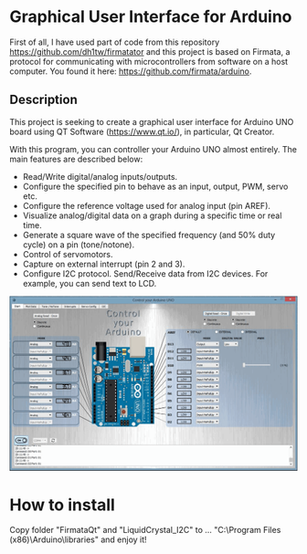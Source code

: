 # Graphical User Interface for Arduino

First of all, I have used part of code from this repository https://github.com/dh1tw/firmatator and this project is based on Firmata, a protocol for communicating with microcontrollers from software on a host computer. You found it here: https://github.com/firmata/arduino.

## Description

This project is seeking to create a graphical user interface for Arduino UNO board using QT Software (https://www.qt.io/), in particular, Qt Creator.

With this program, you can controller your Arduino UNO almost entirely. The main features are described below:

* Read/Write digital/analog inputs/outputs.
* Configure the specified pin to behave as an input, output, PWM, servo etc.
* Configure the reference voltage used for analog input (pin AREF).
* Visualize analog/digital data on a graph during a specific time or real time.
* Generate a square wave of the specified frequency (and 50% duty cycle) on a pin (tone/notone).
* Control of servomotors.
* Capture on external interrupt (pin 2 and 3).
* Configure I2C protocol. Send/Receive data from I2C devices. For example, you can send text to LCD.

![Alt Text](https://github.com/SergioPA91/ControlYourArduino/blob/master/ControlYourArduino.gif)

# How to install

Copy folder "FirmataQt" and "LiquidCrystal_I2C" to ... "C:\Program Files (x86)\Arduino\libraries" and enjoy it!

